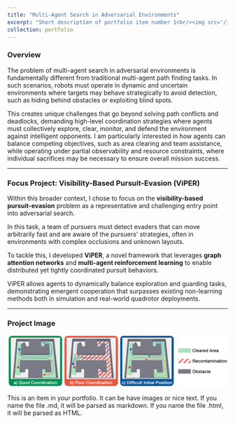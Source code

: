 ```yaml
---
title: "Multi-Agent Search in Adversarial Environments"
excerpt: "Short description of portfolio item number 1<br/><img src='/images/adversarial1.png'>"
collection: portfolio
---
```


### Overview
The problem of multi-agent search in adversarial environments is fundamentally different from traditional multi-agent path finding tasks. In such scenarios, robots must operate in dynamic and uncertain environments where targets may behave strategically to avoid detection, such as hiding behind obstacles or exploiting blind spots.

This creates unique challenges that go beyond solving path conflicts and deadlocks, demanding high-level coordination strategies where agents must collectively explore, clear, monitor, and defend the environment against intelligent opponents. I am particularly interested in how agents can balance competing objectives, such as area clearing and team assistance, while operating under partial observability and resource constraints, where individual sacrifices may be necessary to ensure overall mission success.

---

### Focus Project: Visibility-Based Pursuit-Evasion (ViPER)
Within this broader context, I chose to focus on the **visibility-based pursuit-evasion** problem as a representative and challenging entry point into adversarial search.

In this task, a team of pursuers must detect evaders that can move arbitrarily fast and are aware of the pursuers' strategies, often in environments with complex occlusions and unknown layouts.

To tackle this, I developed **ViPER**, a novel framework that leverages **graph attention networks** and **multi-agent reinforcement learning** to enable distributed yet tightly coordinated pursuit behaviors.

ViPER allows agents to dynamically balance exploration and guarding tasks, demonstrating emergent cooperation that surpasses existing non-learning methods both in simulation and real-world quadrotor deployments.

---

### Project Image
![ViPER Project](/images/adversarial2.png)

This is an item in your portfolio. It can be have images or nice text. If you name the file .md, it will be parsed as markdown. If you name the file .html, it will be parsed as HTML. 
